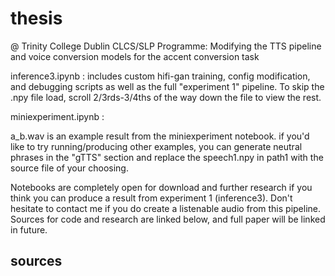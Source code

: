 # thesis
@ Trinity College Dublin CLCS/SLP Programme: Modifying the TTS pipeline and voice conversion models for the accent conversion task

inference3.ipynb : includes custom hifi-gan training, config modification, and debugging scripts as well as the full "experiment 1" pipeline. To skip the .npy file load, scroll 2/3rds-3/4ths of the way down the file to view the rest.

miniexperiment.ipynb :

a_b.wav is an example result from the miniexperiment notebook. if you'd like to try running/producing other examples, you can generate neutral phrases in the "gTTS" section and replace the speech1.npy in path1 with the source file of your choosing.

Notebooks are completely open for download and further research if you think you can produce a result from experiment 1 (inference3). Don't hesitate to contact me if you do create a listenable audio from this pipeline. Sources for code and research are linked below, and full paper will be linked in future.

## sources
